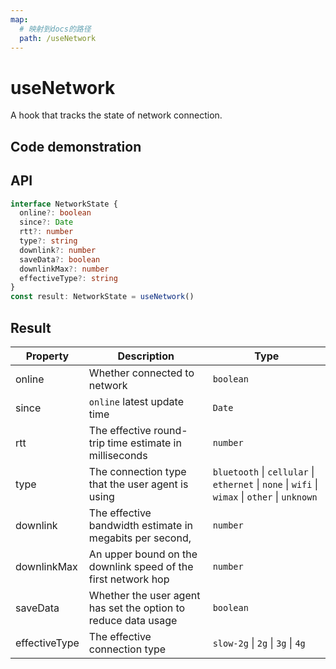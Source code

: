 ```yaml
---
map:
  # 映射到docs的路径
  path: /useNetwork
---
```


# useNetwork

A hook that tracks the state of network connection.

## Code demonstration

<demo src="./demo/demo.vue"
  language="vue"
  title="Basic usage"
  desc="Return network status"> </demo>

## API

```typescript
interface NetworkState {
  online?: boolean
  since?: Date
  rtt?: number
  type?: string
  downlink?: number
  saveData?: boolean
  downlinkMax?: number
  effectiveType?: string
}
const result: NetworkState = useNetwork()
```

## Result

| Property | Description | Type |
| --- | --- | --- |
| online | Whether connected to network | `boolean` |
| since | `online` latest update time | `Date` |
| rtt | The effective round-trip time estimate in milliseconds | `number` |
| type | The connection type that the user agent is using | `bluetooth` \| `cellular` \| `ethernet` \| `none` \| `wifi` \| `wimax` \| `other` \| `unknown` |
| downlink | The effective bandwidth estimate in megabits per second, | `number` |
| downlinkMax | An upper bound on the downlink speed of the first network hop | `number` |
| saveData | Whether the user agent has set the option to reduce data usage | `boolean` |
| effectiveType | The effective connection type | `slow-2g` \| `2g` \| `3g` \| `4g` |
